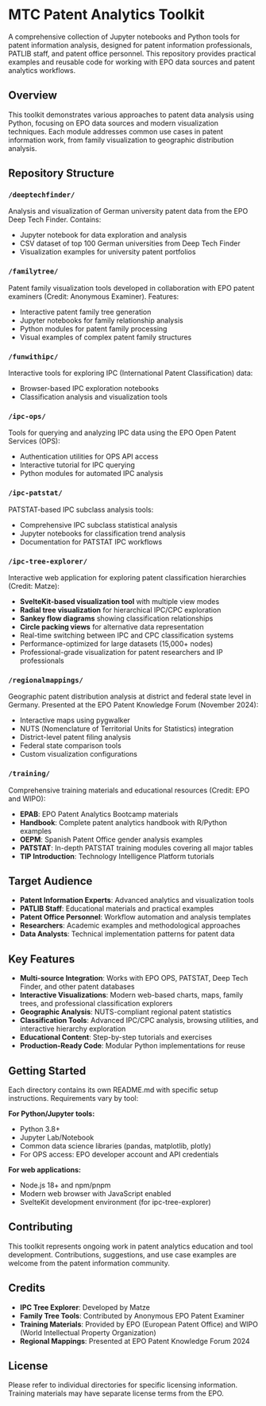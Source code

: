 # MTC Patent Analytics Toolkit

A comprehensive collection of Jupyter notebooks and Python tools for patent information analysis, designed for patent information professionals, PATLIB staff, and patent office personnel. This repository provides practical examples and reusable code for working with EPO data sources and patent analytics workflows.

## Overview

This toolkit demonstrates various approaches to patent data analysis using Python, focusing on EPO data sources and modern visualization techniques. Each module addresses common use cases in patent information work, from family visualization to geographic distribution analysis.

## Repository Structure

### `/deeptechfinder/`
Analysis and visualization of German university patent data from the EPO Deep Tech Finder. Contains:
- Jupyter notebook for data exploration and analysis
- CSV dataset of top 100 German universities from Deep Tech Finder
- Visualization examples for university patent portfolios

### `/familytree/`
Patent family visualization tools developed in collaboration with EPO patent examiners (Credit: Anonymous Examiner). Features:
- Interactive patent family tree generation
- Jupyter notebooks for family relationship analysis
- Python modules for patent family processing
- Visual examples of complex patent family structures

### `/funwithipc/`
Interactive tools for exploring IPC (International Patent Classification) data:
- Browser-based IPC exploration notebooks
- Classification analysis and visualization tools

### `/ipc-ops/`
Tools for querying and analyzing IPC data using the EPO Open Patent Services (OPS):
- Authentication utilities for OPS API access
- Interactive tutorial for IPC querying
- Python modules for automated IPC analysis

### `/ipc-patstat/`
PATSTAT-based IPC subclass analysis tools:
- Comprehensive IPC subclass statistical analysis
- Jupyter notebooks for classification trend analysis
- Documentation for PATSTAT IPC workflows

### `/ipc-tree-explorer/`
Interactive web application for exploring patent classification hierarchies (Credit: Matze):
- **SvelteKit-based visualization tool** with multiple view modes
- **Radial tree visualization** for hierarchical IPC/CPC exploration
- **Sankey flow diagrams** showing classification relationships
- **Circle packing views** for alternative data representation
- Real-time switching between IPC and CPC classification systems
- Performance-optimized for large datasets (15,000+ nodes)
- Professional-grade visualization for patent researchers and IP professionals

### `/regionalmappings/`
Geographic patent distribution analysis at district and federal state level in Germany. Presented at the EPO Patent Knowledge Forum (November 2024):
- Interactive maps using pygwalker
- NUTS (Nomenclature of Territorial Units for Statistics) integration
- District-level patent filing analysis
- Federal state comparison tools
- Custom visualization configurations

### `/training/`
Comprehensive training materials and educational resources (Credit: EPO and WIPO):
- **EPAB**: EPO Patent Analytics Bootcamp materials
- **Handbook**: Complete patent analytics handbook with R/Python examples
- **OEPM**: Spanish Patent Office gender analysis examples
- **PATSTAT**: In-depth PATSTAT training modules covering all major tables
- **TIP Introduction**: Technology Intelligence Platform tutorials

## Target Audience

- **Patent Information Experts**: Advanced analytics and visualization tools
- **PATLIB Staff**: Educational materials and practical examples
- **Patent Office Personnel**: Workflow automation and analysis templates
- **Researchers**: Academic examples and methodological approaches
- **Data Analysts**: Technical implementation patterns for patent data

## Key Features

- **Multi-source Integration**: Works with EPO OPS, PATSTAT, Deep Tech Finder, and other patent databases
- **Interactive Visualizations**: Modern web-based charts, maps, family trees, and professional classification explorers
- **Geographic Analysis**: NUTS-compliant regional patent statistics
- **Classification Tools**: Advanced IPC/CPC analysis, browsing utilities, and interactive hierarchy exploration
- **Educational Content**: Step-by-step tutorials and exercises
- **Production-Ready Code**: Modular Python implementations for reuse

## Getting Started

Each directory contains its own README.md with specific setup instructions. Requirements vary by tool:

**For Python/Jupyter tools:**
- Python 3.8+
- Jupyter Lab/Notebook
- Common data science libraries (pandas, matplotlib, plotly)
- For OPS access: EPO developer account and API credentials

**For web applications:**
- Node.js 18+ and npm/pnpm
- Modern web browser with JavaScript enabled
- SvelteKit development environment (for ipc-tree-explorer)

## Contributing

This toolkit represents ongoing work in patent analytics education and tool development. Contributions, suggestions, and use case examples are welcome from the patent information community.

## Credits

- **IPC Tree Explorer**: Developed by Matze
- **Family Tree Tools**: Contributed by Anonymous EPO Patent Examiner
- **Training Materials**: Provided by EPO (European Patent Office) and WIPO (World Intellectual Property Organization)
- **Regional Mappings**: Presented at EPO Patent Knowledge Forum 2024

## License

Please refer to individual directories for specific licensing information. Training materials may have separate license terms from the EPO. 
